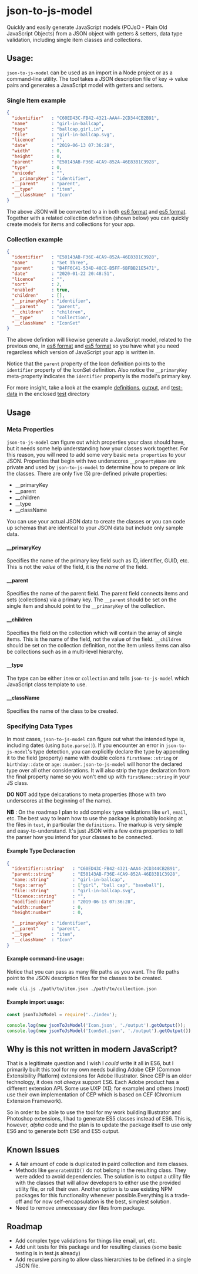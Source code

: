 # json-to-js-model

Quickly and easily generate JavaScript models (POJsO - Plain Old JavaScript Objects) from a JSON object with getters &amp; setters, data type validation, including single item classes and collections.

## Usage:

`json-to-js-model` can be used as an import in a Node project or as a command-line utility. The tool takes a JSON description file of key -> value pairs and generates a JavaScript model with getters and setters.

### Single Item example

```json
{
  "identifier"   : "C60ED43C-FB42-4321-AAA4-2CD344CB2B91",
  "name"         : "girl-in-ballcap",
  "tags"         : "ballcap,girl,in",
  "file"         : "girl-in-ballcap.svg",
  "licence"      : "",
  "date"         : "2019-06-13 07:36:28",
  "width"        : 0,
  "height"       : 0,
  "parent"       : "E50143AB-F36E-4CA9-852A-46E83B1C3928",
  "type"         : 0,
  "unicode"      : "",
  "__primaryKey" : "identifier",
  "__parent"     : "parent",
  "__type"       : "item",
  "__className"  : "Icon"
}
```

The above JSON will be converted to a in both [es6 format](./test/output/Icon.es6.js) and 
[es5 format](./test/output/Icon.es5.js). Together with a related collection definition (shown below) you can quickly 
create models for items and collections for your app.

### Collection example

```json
{
  "identifier"   : "E50143AB-F36E-4CA9-852A-46E83B1C3928",
  "name"         : "Set Three",
  "parent"       : "B4FF6C41-534D-40CE-B5FF-6BFBB21E5471",
  "date"         : "2020-01-22 20:48:51",
  "licence"      : "",
  "sort"         : 2,
  "enabled"      : true,
  "children"     : [],
  "__primaryKey" : "identifier",
  "__parent"     : "parent",
  "__children"   : "children",
  "__type"       : "collection",
  "__className"  : "IconSet"
}
```

The above defintion will likewise generate a JavaScript model, related to the previous one, in 
[es6 format](./test/output/IconSet.es6.js) and [es5 format](./test/output/IconSet.es5.js) so you have what 
you need regardless which version of JavaScript your app is written in.

Notice that the `parent` property of the Icon definition points to the `identifier` property of the IconSet definition. 
Also notice the `__primaryKey` meta-property indicates the `identifier` property is the model's primary key.

For more insight, take a look at the example [definitions](./test/definitions), [output](./test/output), and 
[test-data](./test/test-data) in the enclosed [test](./test) directory

## Usage

### Meta Properties

`json-to-js-model` can figure out which properties your class should have, but it needs some help understanding how your classes work together. For this reason, you will need to add some very basic `meta properties` to your JSON. Properties that begin with two underscores `__propertyName` are private and used by `json-to-js-model` to determine how to prepare or link the classes. There are only five (5) pre-defined private properties:

* __primaryKey
* __parent
* __children
* __type
* __className

You can use your actual JSON data to create the classes or you can code up schemas that are identical to your JSON data but include only sample data.

#### __primaryKey

Specifies the name of the primary key field such as ID, identifier, GUID, etc. This is not the *value* of the field, it is the *name* of the field.

#### __parent

Specifies the name of the parent field. The parent field connects items and sets (collections) via a primary key. The `__parent` should be set on the single item and should point to the `__primaryKey` of the collection.

#### __children

Specifies the field on the collection which will contain the array of single items. This is the name of the field, not the value of the field. `__children` should be set on the collection definition, not the item unless items can also be collections such as in a multi-level hierarchy.

#### __type

The type can be either `item` or `collection` and tells `json-to-js-model` which JavaScript class template to use.

#### __className

Specifies the name of the class to be created.

### Specifying Data Types

In most cases, `json-to-js-model` can figure out what the intended type is, including dates (using `Date.parse()`). If you encounter an error in `json-to-js-model`'s type detection, you can explicitly declare the type by appending it to the field (property) name with double colons `firstName::string` or `birthday::date` or `age::number`. `json-to-js-model` will honor the declared type over all other considerations. It will also strip the type declaration from the final property name so you won't end up with `firstName::string` in your JS class.

**DO NOT** add type delcarations to meta properties (those with two underscores at the beginning of the name).

**NB** : On the roadmap I plan to add complex type validations like `url`, `email`, etc. The best way to learn how to use the package is probably looking at the files in `test`, in particular the `definitions`. The markup is very simple and easy-to-understand. It's just JSON with a few extra properties to tell the parser how you intend for your classes to be connected.

#### Example Type Declaraction

```json
{
  "identifier::string"   : "C60ED43C-FB42-4321-AAA4-2CD344CB2B91",
  "parent::string"       : "E50143AB-F36E-4CA9-852A-46E83B1C3928",
  "name::string"         : "girl-in-ballcap",
  "tags::array"          : ["girl", "ball cap", "baseball"],
  "file::string"         : "girl-in-ballcap.svg",
  "licence::string"      : "",
  "modified::date"       : "2019-06-13 07:36:28",
  "width::number"        : 0,
  "height:number"        : 0,

  "__primaryKey" : "identifier",
  "__parent"     : "parent",
  "__type"       : "item",
  "__className"  : "Icon"
}
```

#### Example command-line usage:

Notice that you can pass as many file paths as you want. The file paths point to the JSON description 
files for the classes to be created.

```bash
node cli.js ./path/to/item.json ./path/to/collection.json
```

#### Example import usage:

```javascript
const jsonToJsModel = require('../index');

console.log(new jsonToJsModel('Icon.json', './output').getOutput());
console.log(new jsonToJsModel('IconSet.json', './output').getOutput());
```

## Why is this not written in modern JavaScript?

That is a legitimate question and I wish I _could_ write it all in ES6, but I primarily built this tool for my own needs building Adobe CEP (Common Extensibility Platform) extensions for Adobe Illustrator. Since CEP is an older technology, it does not _always_ support ES6. Each Adobe product has a different extension API. Some use UXP (XD, for example) and others (most) use their own implementation of CEP which is based on CEF (Chromium Extension Framework). 

So in order to be able to use the tool for my work building Illustrator and Photoshop extensions, I had to generate ES5 classes instead of ES6. This is, however, _alpha_ code and the plan is to update the package itself to use only ES6 and to generate both ES6 and ES5 output.

## Known Issues

- A fair amount of code is duplicated in paird collection and item classes.
- Methods like `generateUUID()` do not belong in the resulting class. They were added to avoid dependencies. The solution is to output a utility file with the classes that will allow developers to either use the provided utility file, or roll their own. Another option is to use existing NPM packages for this functionality whenever possible.Everything is a trade-off and for now self-encapsulation is the best, simplest solution.
- Need to remove unnecessary dev files from package.

## Roadmap

- Add complex type validations for things like email, url, etc.
- Add unit tests for this package and for resulting classes (some basic testing is in test.js already)
- Add recursive parsing to allow class hierarchies to be defined in a single JSON file.
